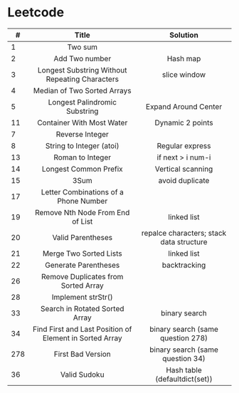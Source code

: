 
# Leetcode

| #      | Title     | Solution     |
| ---------- | :-----------:  | :-----------: |
| 1     | Two sum     |      |
| 2     | Add Two number     | Hash map     |
| 3     | Longest Substring Without Repeating Characters| slice window      |
| 4     | Median of Two Sorted Arrays     |       |
| 5     | Longest Palindromic Substring     | Expand Around Center |
| 11    | Container With Most Water     | Dynamic 2 points |
| 7     | Reverse Integer     |  |
| 8     | String to Integer (atoi)     | Regular express   |
| 13    | Roman to Integer     | if next > i num-i   |
| 14    | Longest Common Prefix     | Vertical scanning   |
| 15    | 3Sum     |avoid duplicate   |
| 17    |  Letter Combinations of a Phone Number     |  |
| 19    | Remove Nth Node From End of List     |linked list   |
| 20    |  Valid Parentheses     | repalce characters; stack data structure |
| 21    |  Merge Two Sorted Lists     | linked list |
| 22    |  Generate Parentheses     | backtracking |
| 26    |  Remove Duplicates from Sorted Array     |  |
| 28    |  Implement strStr()     |  |
| 33    |  Search in Rotated Sorted Array     | binary search |
| 34    |  Find First and Last Position of Element in Sorted Array     | binary search (same question 278) |
| 278    |  First Bad Version     | binary search (same question 34) |
| 36    |  Valid Sudoku     | Hash table (defaultdict(set)) |
